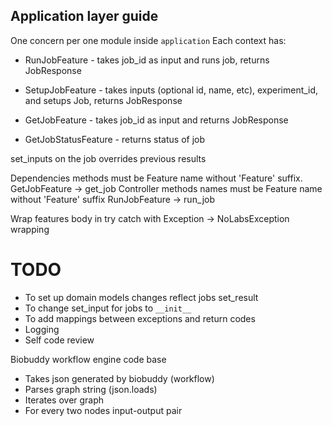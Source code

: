 ## Application layer guide

One concern per one module inside `application`
Each context has:

- RunJobFeature - takes job_id as input and runs job, returns JobResponse

- SetupJobFeature - takes inputs (optional id, name, etc), experiment_id, and setups Job, returns JobResponse

- GetJobFeature - takes job_id as input and returns JobResponse

- GetJobStatusFeature - returns status of job

set_inputs on the job overrides previous results

Dependencies methods must be Feature name without 'Feature' suffix. GetJobFeature -> get_job
Controller methods names must be Feature name without 'Feature' suffix RunJobFeature -> run_job

Wrap features body in try catch with Exception -> NoLabsException wrapping

# TODO
- To set up domain models changes reflect jobs set_result
- To change set_input for jobs to `__init__`
- To add mappings between exceptions and return codes
- Logging
- Self code review



Biobuddy workflow engine code base

- Takes json generated by biobuddy (workflow)
- Parses graph string (json.loads)
- Iterates over graph
- For every two nodes input-output pair 


